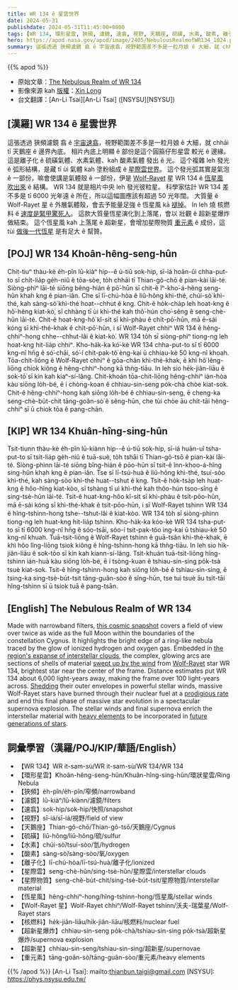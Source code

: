 ```yaml
---
title: WR 134 ê 星雲世界
date: 2024-05-31
publishdate: 2024-05-31T11:45:00+0800
tags: [WR 134, 環形星雲, 狹頻, 濾鏡, 速翕, 視野, 天鵝座, 硫磺, 水素, 酸素, 離子化, 星際雲, Wolf-Rayet 星, 恆星風, 核燃料, 超新星爆炸, 超新星, 重元素, 星際物質]
hero: https://apod.nasa.gov/apod/image/2405/NebulousRealmofWR134_1024.png
summary: 這張透過 狹頻濾鏡 翕 ê 宇宙速翕，視野範圍差不多是一粒月娘 ê 大細，就 chhāi tī 天鵝座 ê 邊界內底。
---
```


{{% apod %}}

- 原始文章：[The Nebulous Realm of WR 134](https://apod.nasa.gov/apod/ap240531.html)
- 影像來源 kah [版權][copyright]：[Xin Long](https://www.astrobin.com/users/xlong/)
- 台文翻譯：[An-Li Tsai][An-Li Tsai] ([NSYSU][NSYSU])

## [漢羅] WR 134 ê 星雲世界
這張透過 狹頻濾鏡 翕 ê [宇宙速翕][this cosmic snapshot]，視野範圍差不多是一粒月娘 ê 大細，就 chhāi tī 天鵝座 ê 邊界內底。
相片內底上明顯 ê 部份是這个圓箍仔形星雲 較光 ê 邊緣。
這是離子化 ê 硫磺氣體、水素氣體、kah 酸素氣體 發出 ê 光。
這个複雜 leh 發光 ê 弧形結構，是藏 tī ùi 氣體 kah 塗粉組成 ê [星際雲世界][the region's expanse of interstellar clouds]。
這个發光弧其實是氣泡 ê 一部份，嘛會使講是氣體殼 ê 一部份，伊是 [Wolf-Rayet][Wolf-Rayet] 星 WR 134 ê [恆星風 吹出來][swept up by the wind] ê 結構。
WR 134 就是相片中央 leh 發光彼粒星。
科學家估計 WR 134 差不多是 tī 6000 光年遠 ê 所在，所以這幅圖應該有超過 50 光年闊。
大質量 ê Wolf-Rayet 星 ê 外層氣體殼，會去予能量足強 ê 恆星風 kā [褪掉][Shedding]。
In leh 燒 核燃料 ê [速度是緊甲驚死人][prodigious rate]。
這款大質量恆星演化到上落尾，會以 壯觀 ê 超新星爆炸做結束。
這个恆星風 kah 上落尾 ê 超新星，會增加星際物質 [重元素][heavy elements] ê 成份，這 tùi [做後一代恆星][future generations of stars] 是有足大 ê 幫贊。

## [POJ] WR 134 Khoân-hêng-seng-hûn
Chit-tiuⁿ thàu-kè e̍h-pîn lū-kiàⁿ hip--ê ú-tiū sok-hip, sī-iá hoān-ûi chha-put-to sī chi̍t-lia̍p ge̍h-niû ê tōa-sòe, to̍h chhāi tī Thian-gô-chō ê pian-kài lāi-té.
Siòng-phìⁿ lāi-té siōng bêng-hián ê pō͘-hūn sī chit-ê îⁿ-kho͘-á-hêng seng-hûn khah kng ê pian-iân.
Che sī lī-chú-hòa ê liû-hông khì-thé, chúi-sò͘ khì-thé, kah sàng-sò͘ khì-thé hoat--chhut ê kng.
Chit-ê ho̍k-cha̍p leh hoat-kng ê hô͘-hêng kiat-kò͘, sī chhàng tī ùi khì-thé kah thô͘-hún cho͘-sêng ê seng-chè-hûn lāi-té.
Chit-ê hoat-kng-hô͘ kî-si̍t sī khì-phàu ê chi̍t-pō͘-hūn, mā ē-sái kóng sī khì-thé-khak ê chi̍t-pō͘-hūn, i sī Wolf-Rayet chhiⁿ WR 134 ê hêng-chhiⁿ-hong chhe--chhut-lâi ê kiat-kò͘.
WR 134 to̍h sī siòng-phìⁿ tiong-ng leh hoat-kng hit-lia̍p chhiⁿ.
Kho-ha̍k-ka kó͘-kè WR 134 chha-put-to sī tī 6000 kng-nî hn̄g ê só͘-chāi, só͘-í chit-pak-tô͘ èng-kai ū chhiau-kè 50 kng-nî khoah.
Tōa-chit-liōng ê Wolf-Rayet chhiⁿ ê gōa-chân khì-thé-khak, ē khì hô͘ lêng-liōng chiok kiông ê hêng-chhiⁿ-hong kā thǹg-tiāu.
In leh sio he̍k-jiân-liāu ê sok-tō͘ sī kín kah kiaⁿ-sí-lâng.
Chit-khoán tōa-chit-liōng hêng-chhiⁿ ián-hòa kàu siōng lo̍h-bé, ē í chòng-koan ê chhiau-sin-seng po̍k-chà chòe kiat-sok.
Chit-ê hêng-chhiⁿ-hong kah siōng lo̍h-bé ê chhiau-sin-seng, ē cheng-ka seng-chè-bu̍t-chit tāng-goân-sò͘ ê sêng-hūn, che tùi chòe āu chi̍t-tāi hêng-chhiⁿ sī ū chiok tōa ê pang-chān.

## [KIP] WR 134 Khuân-hîng-sing-hûn
Tsit-tiunn thàu-kè e̍h-pîn lū-kiànn hip--ê ú-tiū sok-hip, sī-iá huān-uî tsha-put-to sī tsi̍t-lia̍p ge̍h-niû ê tuā-suè, to̍h tshāi tī Thian-gô-tsō ê pian-kài lāi-té.
Siòng-phìnn lāi-té siōng bîng-hián ê pōo-hūn sī tsit-ê înn-khoo-á-hîng sing-hûn khah kng ê pian-iân.
Tse sī lī-tsú-huà ê liû-hông khì-thé, tsuí-sòo khì-thé, kah sàng-sòo khì-thé huat--tshut ê kng.
Tsit-ê ho̍k-tsa̍p leh huat-kng ê hôo-hîng kiat-kòo, sī tshàng tī uì khì-thé kah thôo-hún tsoo-sîng ê sing-tsè-hûn lāi-té.
Tsit-ê huat-kng-hôo kî-si̍t sī khì-phàu ê tsi̍t-pōo-hūn, mā ē-sái kóng sī khì-thé-khak ê tsi̍t-pōo-hūn, i sī Wolf-Rayet tshinn WR 134 ê hîng-tshinn-hong tshe--tshut-lâi ê kiat-kòo.
WR 134 to̍h sī siòng-phìnn tiong-ng leh huat-kng hit-lia̍p tshinn.
Kho-ha̍k-ka kóo-kè WR 134 tsha-put-to sī tī 6000 kng-nî hn̄g ê sóo-tsāi, sóo-í tsit-pak-tôo ìng-kai ū tshiau-kè 50 kng-nî khuah.
Tuā-tsit-liōng ê Wolf-Rayet tshinn ê guā-tsân khì-thé-khak, ē khì hôo lîng-liōng tsiok kiông ê hîng-tshinn-hong kā thǹg-tiāu.
In leh sio hi̍k-jiân-liāu ê sok-tōo sī kín kah kiann-sí-lâng.
Tsit-khuán tuā-tsit-liōng hîng-tshinn ián-huà kàu siōng lo̍h-bé, ē í tsòng-kuan ê tshiau-sin-sing po̍k-tsà tsuè kiat-sok.
Tsit-ê hîng-tshinn-hong kah siōng lo̍h-bé ê tshiau-sin-sing, ē tsing-ka sing-tsè-bu̍t-tsit tāng-guân-sòo ê sîng-hūn, tse tuì tsuè āu tsi̍t-tāi hîng-tshinn sī ū tsiok tuā ê pang-tsān.

## [English] The Nebulous Realm of WR 134
Made with narrowband filters, [this cosmic snapshot][this cosmic snapshot] covers a field of view over twice as wide as the full Moon within the boundaries of the constellation Cygnus.
It highlights the bright edge of a ring-like nebula traced by the glow of ionized hydrogen and oxygen gas.
Embedded in [the region's expanse of interstellar clouds][the region's expanse of interstellar clouds], the complex, glowing arcs are sections of shells of material [swept up by the wind][swept up by the wind] from [Wolf-Rayet][Wolf-Rayet] star WR 134, brightest star near the center of the frame.
Distance estimates put WR 134 about 6,000 light-years away, making the frame over 100 light-years across.
[Shedding][Shedding] their outer envelopes in powerful stellar winds, massive Wolf-Rayet stars have burned through their nuclear fuel at a [prodigious rate][prodigious rate] and end this final phase of massive star evolution in a spectacular supernova explosion.
The stellar winds and final supernova enrich the interstellar material with [heavy elements][heavy elements] to be incorporated in [future generations of stars][future generations of stars].

## 詞彙學習（漢羅/POJ/KIP/華語/English）
- 【WR 134】WR it-sam-sù/WR it-sam-sù/WR 134/WR 134
- 【環形星雲】Khoân-hêng-seng-hûn/Khuân-hîng-sing-hûn/環狀星雲/Ring Nebula
- 【狹頻】e̍h-pîn/e̍h-pîn/窄頻/narrowband
- 【濾鏡】lū-kiàⁿ/lū-kiànn/濾鏡/filters
- 【速翕】sok-hip/sok-hip/快照/snapshot
- 【視野】sī-iá/sī-iá/視野/field of view
- 【天鵝座】Thian-gô-chō/Thian-gô-tsō/天鵝座/Cygnus
- 【硫磺】liû-hông/liû-hông/硫/sulfur
- 【水素】chúi-sò͘/tsuí-sòo/氫/hydrogen
- 【酸素】sàng-sò͘/sàng-sòo/氧/oxygen
- 【離子化】lī-chú-hòa/lī-tsú-huà/離子化/ionized
- 【星際雲】seng-chè-hûn/sing-tsè-hûn/星際雲/interstellar clouds
- 【星際物質】seng-chè-bu̍t-chit/sing-tsè-bu̍t-tsit/星際物質/interstellar material
- 【恆星風】hêng-chhiⁿ-hong/hîng-tshinn-hong/恆星風/stellar winds
- 【Wolf-Rayet 星】Wolf-Rayet chhiⁿ/Wolf-Rayet tshinn/沃夫-瑞葉星/Wolf-Rayet stars
- 【核燃料】he̍k-jiân-liāu/hi̍k-jiân-liāu/核燃料/nuclear fuel
- 【超新星爆炸】chhiau-sin-seng po̍k-chà/tshiau-sin-sing po̍k-tsà/超新星爆炸/supernova explosion
- 【超新星】chhiau-sin-seng/tshiau-sin-sing/超新星/supernovae
- 【重元素】tāng-goân-sò͘/tāng-guân-sòo/重元素/heavy elements

{{% /apod %}}
[An-Li Tsai]: mailto:thianbun.taigi@gmail.com
[NSYSU]: https://phys.nsysu.edu.tw/

[copyright]: https://apod.nasa.gov/apod/fap/lib/about_apod.html#srapply
[License3]: https://creativecommons.org/licenses/by/3.0/
[License2]:https://creativecommons.org/licenses/by-nc-nd/2.0/

[this cosmic snapshot]:https://www.astrobin.com/b2ammk/
[the region's expanse of interstellar clouds]:https://apod.nasa.gov/apod/ap220609.html
[swept up by the wind]:https://apod.nasa.gov/apod/ap090915.html
[Wolf-Rayet]:https://apod.nasa.gov/apod/ap230318.html
[Shedding]:http://adsabs.harvard.edu/abs/1995A&A...304..491E
[prodigious rate]:http://chandra.harvard.edu/photo/2003/ngc6888/
[heavy elements]:https://apod.nasa.gov/apod/ap011026.html
[future generations of stars]:https://science.nasa.gov/universe/stars/
